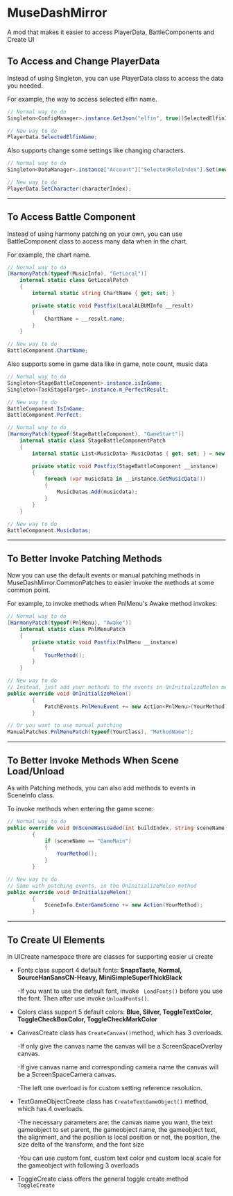 # MuseDashMirror

A mod that makes it easier to access PlayerData, BattleComponents and Create UI

## To Access and Change PlayerData

Instead of using Singleton, you can use PlayerData class to access the data you needed.

For example, the way to access selected elfin name.

```C#	
// Normal way to do
Singleton<ConfigManager>.instance.GetJson("elfin", true)[SelectedElfinIndex]["name"].ToString();

// New way to do
PlayerData.SelectedElfinName;
```

Also supports change some settings like changing characters.

```c#
// Normal way to do
Singleton<DataManager>.instance["Account"]["SelectedRoleIndex"].Set(new Il2CppSystem.Int32() { m_value = characterIndex }.BoxIl2CppObject());

// New way to do
PlayerData.SetCharacter(characterIndex);
```

---

## To Access Battle Component

Instead of using harmony patching on your own, you can use BattleComponent class to access many data when in the chart.

For example, the chart name.

```C#
// Normal way to do
[HarmonyPatch(typeof(MusicInfo), "GetLocal")]
    internal static class GetLocalPatch
    {
        internal static string ChartName { get; set; }

        private static void Postfix(LocalALBUMInfo __result)
        {
            ChartName = __result.name;
        }
    }

// New way to do
BattleComponent.ChartName;
```

Also supports some in game data like in game, note count, music data

```C#	
// Normal way to do
Singleton<StageBattleComponent>.instance.isInGame;
Singleton<TaskStageTarget>.instance.m_PerfectResult;

// New way to do
BattleComponent.IsInGame;
BattleComponent.Perfect;

// Normal way to do 
[HarmonyPatch(typeof(StageBattleComponent), "GameStart")]
    internal static class StageBattleComponentPatch
    {
        internal static List<MusicData> MusicDatas { get; set; } = new List<MusicData>();

        private static void Postfix(StageBattleComponent __instance)
        {
            foreach (var musicdata in __instance.GetMusicData())
            {
                MusicDatas.Add(musicdata);
            }
        }
    }

// New way to do
BattleComponent.MusicDatas;
```

---

## To Better Invoke Patching Methods

Now you can use the default events or manual patching methods in MuseDashMirror.CommonPatches to easier invoke the methods at some common point.

For example, to invoke methods when PnlMenu's Awake method invokes:

```c#
// Normal way to do
[HarmonyPatch(typeof(PnlMenu), "Awake")]
    internal static class PnlMenuPatch
    {
        private static void Postfix(PnlMenu __instance)
        {
            YourMethod();
        }
    }

// New way to do
// Instead, just add your methods to the events in OnInitializeMelon method
public override void OnInitializeMelon()
        {
            PatchEvents.PnlMenuEvent += new Action<PnlMenu>(YourMethod);
        }

// Or you want to use manual patching
ManualPatches.PnlMenuPatch(typeof(YourClass), "MethodName");
```

---

## To Better Invoke Methods When Scene Load/Unload

As with Patching methods, you can also add methods to events in SceneInfo class.

To invoke methods when entering the game scene:

```c#
// Normal way to do
public override void OnSceneWasLoaded(int buildIndex, string sceneName)
        {
            if (sceneName == "GameMain")
            {
                YourMethod();
            }
        }

// New way to do
// Same with patching events, in the OnInitializeMelon method
public override void OnInitializeMelon()
        {
            SceneInfo.EnterGameScene += new Action(YourMethod);
        }
```

---

## To Create UI Elements

In UICreate namespace there are classes for supporting easier ui create

* Fonts class support 4 default fonts: **SnapsTaste, Normal, SourceHanSansCN-Heavy, MiniSimpleSuperThickBlack**

  -If you want to use the default font, invoke `` LoadFonts()`` before you use the font. Then after use invoke ``UnloadFonts()``.

* Colors class support 5 default colors: **Blue, Silver, ToggleTextColor, ToggleCheckBoxColor, ToggleCheckMarkColor**

* CanvasCreate class has ``CreateCanvas()``method, which has 3 overloads. 

  -If only give the canvas name the canvas will be a ScreenSpaceOverlay canvas.

  -If give canvas name and corresponding camera name the canvas will be a ScreenSpaceCamera canvas. 

  -The left one overload is for custom setting reference resolution.

* TextGameObjectCreate class has ``CreateTextGameObject()`` method, which has 4 overloads.

  -The necessary parameters are: the canvas name you want, the text gameobject to set parent,  the gameobject name, the gameobject text, the alignment, and the position is local position or not, the position, the size delta of the transform, and the font size

  -You can use custom font, custom text color and custom local scale for the gameobject with following 3 overloads
  
* ToggleCreate class offers the general toggle create method `ToggleCreate`
